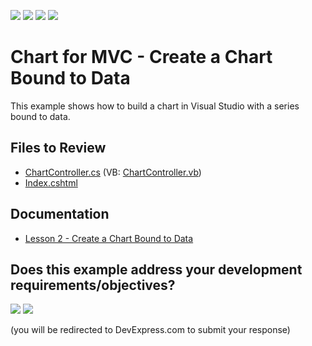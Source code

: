 <!-- default badges list -->
![](https://img.shields.io/endpoint?url=https://codecentral.devexpress.com/api/v1/VersionRange/128572360/16.2.3%2B)
[![](https://img.shields.io/badge/Open_in_DevExpress_Support_Center-FF7200?style=flat-square&logo=DevExpress&logoColor=white)](https://supportcenter.devexpress.com/ticket/details/T287970)
[![](https://img.shields.io/badge/📖_How_to_use_DevExpress_Examples-e9f6fc?style=flat-square)](https://docs.devexpress.com/GeneralInformation/403183)
[![](https://img.shields.io/badge/💬_Leave_Feedback-feecdd?style=flat-square)](#does-this-example-address-your-development-requirementsobjectives)
<!-- default badges end -->

# Chart for MVC - Create a Chart Bound to Data

This example shows how to build a chart in Visual Studio with a series bound to data.

## Files to Review 

* [ChartController.cs](./CS/GettingStarted2/Controllers/ChartController.cs) (VB: [ChartController.vb](./VB/GettingStarted2/Controllers/ChartController.vb))
* [Index.cshtml](./CS/GettingStarted2/Views/Chart/Index.cshtml)

## Documentation

* [Lesson 2 - Create a Chart Bound to Data](https://docs.devexpress.com/AspNetMvc/114640/components/charting/getting-started/lesson-2-create-a-chart-bound-to-data)





<!-- feedback -->
## Does this example address your development requirements/objectives?

[<img src="https://www.devexpress.com/support/examples/i/yes-button.svg"/>](https://www.devexpress.com/support/examples/survey.xml?utm_source=github&utm_campaign=mvc-chart-create-a-chart-bound-to-data&~~~was_helpful=yes) [<img src="https://www.devexpress.com/support/examples/i/no-button.svg"/>](https://www.devexpress.com/support/examples/survey.xml?utm_source=github&utm_campaign=mvc-chart-create-a-chart-bound-to-data&~~~was_helpful=no)

(you will be redirected to DevExpress.com to submit your response)
<!-- feedback end -->
